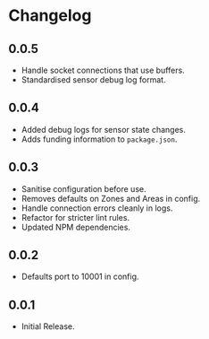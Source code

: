 # Changelog

## 0.0.5
-	Handle socket connections that use buffers.
-	Standardised sensor debug log format.

## 0.0.4
-	Added debug logs for sensor state changes.
-	Adds funding information to `package.json`.

## 0.0.3
-	Sanitise configuration before use.
-	Removes defaults on Zones and Areas in config.
-	Handle connection errors cleanly in logs.
-	Refactor for stricter lint rules.
-	Updated NPM dependencies.

## 0.0.2
-	Defaults port to 10001 in config.

## 0.0.1
-	Initial Release.
